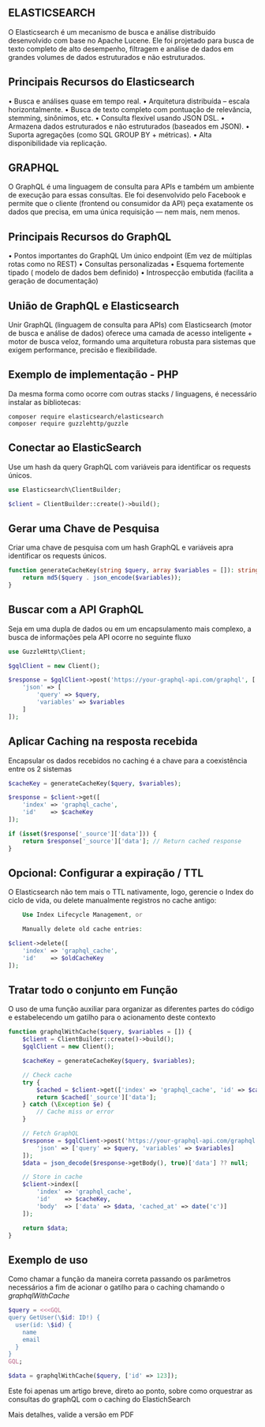 
## **ELASTICSEARCH**

O Elasticsearch é um mecanismo de busca e análise distribuído desenvolvido com base no Apache Lucene. Ele foi projetado para busca de texto completo de alto desempenho, filtragem e análise de  dados em grandes volumes de dados estruturados e  não estruturados.

## **Principais Recursos do Elasticsearch**

• Busca e análises quase em tempo real.
• Arquitetura distribuída – escala horizontalmente.
• Busca de texto completo com pontuação de
relevância, stemming, sinônimos, etc.
• Consulta flexível usando JSON DSL.
• Armazena dados estruturados e não estruturados
(baseados em JSON).
• Suporta agregações (como SQL GROUP BY +
métricas).
• Alta disponibilidade via replicação.

## **GRAPHQL**

O GraphQL é uma linguagem de consulta para APIs e também um ambiente de execução para essas consultas. Ele foi desenvolvido pelo Facebook e permite que o cliente (frontend ou consumidor da API) peça exatamente os dados que precisa, em uma única requisição — nem mais, nem menos.

## **Principais Recursos do GraphQL**

• Pontos importantes do GraphQL
Um único endpoint (Em vez de múltiplas rotas
como no REST)
• Consultas personalizadas
• Esquema fortemente tipado ( modelo de dados
bem definido)
• Introspecção embutida (facilita a geração de
documentação)

## **União de GraphQL e Elasticsearch**

Unir GraphQL (linguagem de consulta para APIs) com Elasticsearch (motor de busca e análise de dados) oferece uma camada de acesso inteligente + motor
de busca veloz, formando uma arquitetura robusta para sistemas que exigem performance, precisão e flexibilidade. 

## **Exemplo de implementação - PHP**

Da mesma forma como ocorre com outras stacks /
linguagens, é necessário instalar as bibliotecas:


```shell
composer require elasticsearch/elasticsearch
composer require guzzlehttp/guzzle
```

## **Conectar ao ElasticSearch**

Use um hash da query GraphQL com variáveis para identificar os requests únicos.

```php
use Elasticsearch\ClientBuilder;

$client = ClientBuilder::create()->build();
```


## **Gerar uma Chave de Pesquisa**

Criar uma chave de pesquisa com um hash GraphQL e variáveis apra identificar os requests únicos.

```php
function generateCacheKey(string $query, array $variables = []): string {
    return md5($query . json_encode($variables));
}
```


## **Buscar com a API GraphQL** 

Seja em uma dupla de dados ou em um encapsulamento mais complexo, a busca de
informações pela API ocorre no seguinte fluxo

```php
use GuzzleHttp\Client;

$gqlClient = new Client();

$response = $gqlClient->post('https://your-graphql-api.com/graphql', [
    'json' => [
        'query' => $query,
        'variables' => $variables
    ]
]);
```


## **Aplicar Caching na resposta recebida**

Encapsular os dados recebidos no caching é a chave para a coexistência entre os 2 sistemas

```php
$cacheKey = generateCacheKey($query, $variables);

$response = $client->get([
    'index' => 'graphql_cache',
    'id'    => $cacheKey
]);

if (isset($response['_source']['data'])) {
    return $response['_source']['data']; // Return cached response
}
```


## **Opcional: Configurar a expiração / TTL**

O Elasticsearch não tem mais o TTL nativamente, logo, gerencie o Index do ciclo de vida, ou delete manualmente registros no cache antigo:

```php
    Use Index Lifecycle Management, or

    Manually delete old cache entries:

$client->delete([
    'index' => 'graphql_cache',
    'id'    => $oldCacheKey
]);
```


## **Tratar todo o conjunto em Função**

O uso de uma função auxiliar para organizar as diferentes partes do código e estabelecendo um gatilho para o acionamento deste contexto

```php
function graphqlWithCache($query, $variables = []) {
    $client = ClientBuilder::create()->build();
    $gqlClient = new Client();

    $cacheKey = generateCacheKey($query, $variables);

    // Check cache
    try {
        $cached = $client->get(['index' => 'graphql_cache', 'id' => $cacheKey]);
        return $cached['_source']['data'];
    } catch (\Exception $e) {
        // Cache miss or error
    }

    // Fetch GraphQL
    $response = $gqlClient->post('https://your-graphql-api.com/graphql', [
        'json' => ['query' => $query, 'variables' => $variables]
    ]);
    $data = json_decode($response->getBody(), true)['data'] ?? null;

    // Store in cache
    $client->index([
        'index' => 'graphql_cache',
        'id'    => $cacheKey,
        'body'  => ['data' => $data, 'cached_at' => date('c')]
    ]);

    return $data;
}
```

## **Exemplo de uso**

Como chamar a função da maneira correta passando os parâmetros necessários a fim de acionar o gatilho para o caching chamando o *graphqlWithCache*

```php
$query = <<<GQL
query GetUser(\$id: ID!) {
  user(id: \$id) {
    name
    email
  }
}
GQL;

$data = graphqlWithCache($query, ['id' => 123]);
```

Este foi apenas um artigo breve, direto ao ponto, sobre como orquestrar as consultas do graphQL com o caching do ElastichSearch


Mais detalhes, valide a versão em PDF
